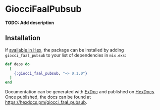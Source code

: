 # GiocciFaalPubsub

**TODO: Add description**

## Installation

If [available in Hex](https://hex.pm/docs/publish), the package can be installed
by adding `giocci_faal_pubsub` to your list of dependencies in `mix.exs`:

```elixir
def deps do
  [
    {:giocci_faal_pubsub, "~> 0.1.0"}
  ]
end
```

Documentation can be generated with [ExDoc](https://github.com/elixir-lang/ex_doc)
and published on [HexDocs](https://hexdocs.pm). Once published, the docs can
be found at <https://hexdocs.pm/giocci_faal_pubsub>.


